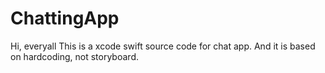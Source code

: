 # ChattingApp
Hi, everyall
This is a xcode swift source code for chat app.
And it is based on hardcoding, not storyboard.
